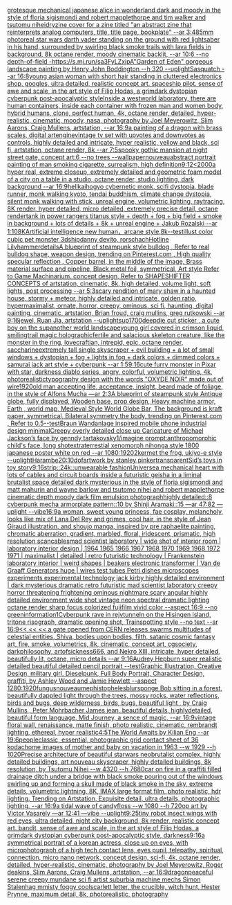 [grotesque mechanical japanese alice in wonderland dark and moody in the style of floria sigismondi and robert mapplethorpe and tim walker and tsutomu nihei](https://www.ebank.nz/aiartgenerator?category=grotesque%2520mechanical%2520japanese%2520alice%2520in%2520wonderland%2520dark%2520and%2520moody%2520in%2520the%2520style%2520of%2520floria%2520sigismondi%2520and%2520robert%2520mapplethorpe%2520and%2520tim%2520walker%2520and%2520tsutomu%2520nihei)[dry](https://www.ebank.nz/aiartgenerator?category=dry)[zine cover for a zine titled "an abstract zine that reinterprets analog computers, title, title page, bookplate" --ar 3:4](https://www.ebank.nz/aiartgenerator?category=zine%2520cover%2520for%2520a%2520zine%2520titled%2520%22an%2520abstract%2520zine%2520that%2520reinterprets%2520analog%2520computers%2C%2520title%2C%2520title%2520page%2C%2520bookplate%22%2520--ar%25203%3A4)[85mm  photoreal star wars darth vader standing on the ground with red lightsaber in his hand, surrounded by swirling black smoke trails with lava fields in background, 8k octane render, moody cinematic backlit, --ar 10:6 --no depth-of-field -](https://www.ebank.nz/aiartgenerator?category=85mm%2520%2520photoreal%2520star%2520wars%2520darth%2520vader%2520standing%2520on%2520the%2520ground%2520with%2520red%2520lightsaber%2520in%2520his%2520hand%2C%2520surrounded%2520by%2520swirling%2520black%2520smoke%2520trails%2520with%2520lava%2520fields%2520in%2520background%2C%25208k%2520octane%2520render%2C%2520moody%2520cinematic%2520backlit%2C%2520--ar%252010%3A6%2520--no%2520depth-of-field%2520-)[<https://s.mj.run/sa3FyLZxipA>](https://www.ebank.nz/aiartgenerator?category=%3Chttps%3A//s.mj.run/sa3FyLZxipA%3E)["Garden of Eden" gorgeous landscape painting by Henry John Boddington --h 320 --uplight](https://www.ebank.nz/aiartgenerator?category=%22Garden%2520of%2520Eden%22%2520gorgeous%2520landscape%2520painting%2520by%2520Henry%2520John%2520Boddington%2520--h%2520320%2520--uplight)[Sasquatch --ar 16:8](https://www.ebank.nz/aiartgenerator?category=Sasquatch%2520--ar%252016%3A8)[young asian woman with short hair standing in cluttered electronics shop, googles, ultra detailed, realistic concept art. spaceship pilot. sense of awe and scale, in the art style of Filip Hodas, a grimdark dystopian cyberpunk post-apocalyptic style](https://www.ebank.nz/aiartgenerator?category=young%2520asian%2520woman%2520with%2520short%2520hair%2520standing%2520in%2520cluttered%2520electronics%2520shop%2C%2520googles%2C%2520ultra%2520detailed%2C%2520realistic%2520concept%2520art.%2520spaceship%2520pilot.%2520sense%2520of%2520awe%2520and%2520scale%2C%2520in%2520the%2520art%2520style%2520of%2520Filip%2520Hodas%2C%2520a%2520grimdark%2520dystopian%2520cyberpunk%2520post-apocalyptic%2520style)[Inside a westworld laboratory, there are human containers, inside each container with frozen man and women body, hybrid humans, clone, perfect human, 4k, octane render, detailed, hyper-realistic, cinematic, moody, nasa, photography by Joel Meyerowitz, Slim Aarons, Craig Mullens, artstation, --ar 16:9](https://www.ebank.nz/aiartgenerator?category=Inside%2520a%2520westworld%2520laboratory%2C%2520there%2520are%2520human%2520containers%2C%2520inside%2520each%2520container%2520with%2520frozen%2520man%2520and%2520women%2520body%2C%2520hybrid%2520humans%2C%2520clone%2C%2520perfect%2520human%2C%25204k%2C%2520octane%2520render%2C%2520detailed%2C%2520hyper-realistic%2C%2520cinematic%2C%2520moody%2C%2520nasa%2C%2520photography%2520by%2520Joel%2520Meyerowitz%2C%2520Slim%2520Aarons%2C%2520Craig%2520Mullens%2C%2520artstation%2C%2520--ar%252016%3A9)[a painting of a dragon with brass scales, digital art](https://www.ebank.nz/aiartgenerator?category=a%2520painting%2520of%2520a%2520dragon%2520with%2520brass%2520scales%2C%2520digital%2520art)[engine](https://www.ebank.nz/aiartgenerator?category=engine)[vintage tv set with upvotes and downvotes as controls, highly detailed and intricate, hyper realistic, yellow and black, sci fi, artstation, octane render, 8k --ar 7:5](https://www.ebank.nz/aiartgenerator?category=vintage%2520tv%2520set%2520with%2520upvotes%2520and%2520downvotes%2520as%2520controls%2C%2520highly%2520detailed%2520and%2520intricate%2C%2520hyper%2520realistic%2C%2520yellow%2520and%2520black%2C%2520sci%2520fi%2C%2520artstation%2C%2520octane%2520render%2C%25208k%2520--ar%25207%3A5)[spooky gothic mansion at night street gate, concept art:6 --no trees --wallpaper](https://www.ebank.nz/aiartgenerator?category=spooky%2520gothic%2520mansion%2520at%2520night%2520street%2520gate%2C%2520concept%2520art%3A6%2520--no%2520trees%2520--wallpaper)[nouveau](https://www.ebank.nz/aiartgenerator?category=nouveau)[abstract portrait painting of man smoking cigarette, surrealism, high definition](https://www.ebank.nz/aiartgenerator?category=abstract%2520portrait%2520painting%2520of%2520man%2520smoking%2520cigarette%2C%2520surrealism%2C%2520high%2520definition)[9:12](https://www.ebank.nz/aiartgenerator?category=9%3A12)[<2000](https://www.ebank.nz/aiartgenerator?category=%3C2000)[](https://www.ebank.nz/aiartgenerator?category=)[a hyper real, extreme closeup, extremely detailed and geometric foam model of a city on a table in a studio, octane render, studio lighting, dark background --ar 16:9](https://www.ebank.nz/aiartgenerator?category=a%2520hyper%2520real%2C%2520extreme%2520closeup%2C%2520extremely%2520detailed%2520and%2520geometric%2520foam%2520model%2520of%2520a%2520city%2520on%2520a%2520table%2520in%2520a%2520studio%2C%2520octane%2520render%2C%2520studio%2520lighting%2C%2520dark%2520background%2520--ar%252016%3A9)[hell](https://www.ebank.nz/aiartgenerator?category=hell)[kaihogyo cybernetic monk, scifi dystopia, blade runner, monk walking kyoto, tendai buddhism, climate change dystopia, silent monk walking with stick, unreal engine, volumetric lighting, raytracing, 8K render, hyper detailed, micro detailed, extremely precise detail, octane render](https://www.ebank.nz/aiartgenerator?category=kaihogyo%2520cybernetic%2520monk%2C%2520scifi%2520dystopia%2C%2520blade%2520runner%2C%2520monk%2520walking%2520kyoto%2C%2520tendai%2520buddhism%2C%2520climate%2520change%2520dystopia%2C%2520silent%2520monk%2520walking%2520with%2520stick%2C%2520unreal%2520engine%2C%2520volumetric%2520lighting%2C%2520raytracing%2C%25208K%2520render%2C%2520hyper%2520detailed%2C%2520micro%2520detailed%2C%2520extremely%2520precise%2520detail%2C%2520octane%2520render)[tank in power rangers titanus style + depth + fog + big field + smoke in background + lots of details + 8k + unreal engine + Jakub Rozalski --ar 1:10](https://www.ebank.nz/aiartgenerator?category=tank%2520in%2520power%2520rangers%2520titanus%2520style%2520%2B%2520depth%2520%2B%2520fog%2520%2B%2520big%2520field%2520%2B%2520smoke%2520in%2520background%2520%2B%2520lots%2520of%2520details%2520%2B%25208k%2520%2B%2520unreal%2520engine%2520%2B%2520Jakub%2520Rozalski%2520--ar%25201%3A10)[8K](https://www.ebank.nz/aiartgenerator?category=8K)[Artificial intelligence new human，arcane style,8k](https://www.ebank.nz/aiartgenerator?category=Artificial%2520intelligence%2520new%2520human%EF%BC%8Carcane%2520style%2C8k)[--test](https://www.ebank.nz/aiartgenerator?category=--test)[illust color cubic pet monster 3d](https://www.ebank.nz/aiartgenerator?category=illust%2520color%2520cubic%2520pet%2520monster%25203d)[ship](https://www.ebank.nz/aiartgenerator?category=ship)[danny devito, rorschach](https://www.ebank.nz/aiartgenerator?category=danny%2520devito%2C%2520rorschach)[Hotline Lilyhammer](https://www.ebank.nz/aiartgenerator?category=Hotline%2520Lilyhammer)[details](https://www.ebank.nz/aiartgenerator?category=details)[A blueprint of steampunk style bulldog , Refer to real bulldog shape,  weapon design, trending on Pinterest.com , High quality specular reflection ,  Copper  barrel, in the middle of the image, Brass material surface and pipeline,  Black metal foil, symmetrical,  Art style Refer to Game Machinarium.  concept design, Refer to SHAPESHIFTER CONCEPTS  of artstation, cinematic,  8k, high detailed,  volume light,  soft lights,  post processing    --ar 5:3](https://www.ebank.nz/aiartgenerator?category=A%2520blueprint%2520of%2520steampunk%2520style%2520bulldog%2520%2C%2520Refer%2520to%2520real%2520bulldog%2520shape%2C%2520%2520weapon%2520design%2C%2520trending%2520on%2520Pinterest.com%2520%2C%2520High%2520quality%2520specular%2520reflection%2520%2C%2520%2520Copper%2520%2520barrel%2C%2520in%2520the%2520middle%2520of%2520the%2520image%2C%2520Brass%2520material%2520surface%2520and%2520pipeline%2C%2520%2520Black%2520metal%2520foil%2C%2520symmetrical%2C%2520%2520Art%2520style%2520Refer%2520to%2520Game%2520Machinarium.%2520%2520concept%2520design%2C%2520Refer%2520to%2520SHAPESHIFTER%2520CONCEPTS%2520%2520of%2520artstation%2C%2520cinematic%2C%2520%25208k%2C%2520high%2520detailed%2C%2520%2520volume%2520light%2C%2520%2520soft%2520lights%2C%2520%2520post%2520processing%2520%2520%2520%2520--ar%25205%3A3)[scary rendition of mary shaw in a haunted house, stormy + meteor, highly detailed and intricate, golden ratio, hypermaximalist, ornate, horror, creepy, ominous, sci fi, haunting, digital painting, cinematic, artstation, Brian froud, craig mullins, greg rutkowski --ar 9:16](https://www.ebank.nz/aiartgenerator?category=scary%2520rendition%2520of%2520mary%2520shaw%2520in%2520a%2520haunted%2520house%2C%2520stormy%2520%2B%2520meteor%2C%2520highly%2520detailed%2520and%2520intricate%2C%2520golden%2520ratio%2C%2520hypermaximalist%2C%2520ornate%2C%2520horror%2C%2520creepy%2C%2520ominous%2C%2520sci%2520fi%2C%2520haunting%2C%2520digital%2520painting%2C%2520cinematic%2C%2520artstation%2C%2520Brian%2520froud%2C%2520craig%2520mullins%2C%2520greg%2520rutkowski%2520--ar%25209%3A16)[jewel, Ruan Jia, artstation --uplight](https://www.ebank.nz/aiartgenerator?category=jewel%2C%2520Ruan%2520Jia%2C%2520artstation%2520--uplight)[sup](https://www.ebank.nz/aiartgenerator?category=sup)[1700](https://www.ebank.nz/aiartgenerator?category=1700)[deep](https://www.ebank.nz/aiartgenerator?category=deep)[die cut sticker , a cute boy on the sup](https://www.ebank.nz/aiartgenerator?category=die%2520cut%2520sticker%2520%2C%2520a%2520cute%2520boy%2520on%2520the%2520sup)[another world landscape](https://www.ebank.nz/aiartgenerator?category=another%2520world%2520landscape)[young girl covered in crimson liquid, smiling](https://www.ebank.nz/aiartgenerator?category=young%2520girl%2520covered%2520in%2520crimson%2520liquid%2C%2520smiling)[trail magic holographic](https://www.ebank.nz/aiartgenerator?category=trail%2520magic%2520holographic)[fertile and salacious skeleton creature, like the monster in the ring, lovecraftian, intrepid, epic, octane render, saccharine](https://www.ebank.nz/aiartgenerator?category=fertile%2520and%2520salacious%2520skeleton%2520creature%2C%2520like%2520the%2520monster%2520in%2520the%2520ring%2C%2520lovecraftian%2C%2520intrepid%2C%2520epic%2C%2520octane%2520render%2C%2520saccharine)[extremely tall single skyscraper + evil building + a lot of small windows + dystopian + fog + lights in fog + dark colors + dimmed colors + samurai jack art style + cyberpunk --ar 1:5](https://www.ebank.nz/aiartgenerator?category=extremely%2520tall%2520single%2520skyscraper%2520%2B%2520evil%2520building%2520%2B%2520a%2520lot%2520of%2520small%2520windows%2520%2B%2520dystopian%2520%2B%2520fog%2520%2B%2520lights%2520in%2520fog%2520%2B%2520dark%2520colors%2520%2B%2520dimmed%2520colors%2520%2B%2520samurai%2520jack%2520art%2520style%2520%2B%2520cyberpunk%2520--ar%25201%3A5)[9:16](https://www.ebank.nz/aiartgenerator?category=9%3A16)[cute furry monster in Pixar with star, darkness diablo series, angry, colorful, volumetric lighting, 4k, photorealistic](https://www.ebank.nz/aiartgenerator?category=cute%2520furry%2520monster%2520in%2520Pixar%2520with%2520star%2C%2520darkness%2520diablo%2520series%2C%2520angry%2C%2520colorful%2C%2520volumetric%2520lighting%2C%25204k%2C%2520photorealistic)[typography design with the words "OXYDE NOIR" made out of wire](https://www.ebank.nz/aiartgenerator?category=typography%2520design%2520with%2520the%2520words%2520%22OXYDE%2520NOIR%22%2520made%2520out%2520of%2520wire)[1920](https://www.ebank.nz/aiartgenerator?category=1920)[old man accepting life, acceptance, insight, beard made of foliage, in the style of Alfons Mucha —ar 2:3](https://www.ebank.nz/aiartgenerator?category=old%2520man%2520accepting%2520life%2C%2520acceptance%2C%2520insight%2C%2520beard%2520made%2520of%2520foliage%2C%2520in%2520the%2520style%2520of%2520Alfons%2520Mucha%2520%E2%80%94ar%25202%3A3)[A blueprint of steampunk style Antique globe,  fully displayed, Wooden base, prop design, Heavy machine armor,  Earth , world map, Medieval Style World Globe Bar, The background is kraft paper, symmetrical,  Bilateral symmetry the body,  trending on Pinterest.com  ,  Refer to 0.5](https://www.ebank.nz/aiartgenerator?category=A%2520blueprint%2520of%2520steampunk%2520style%2520Antique%2520globe%2C%2520%2520fully%2520displayed%2C%2520Wooden%2520base%2C%2520prop%2520design%2C%2520Heavy%2520machine%2520armor%2C%2520%2520Earth%2520%2C%2520world%2520map%2C%2520Medieval%2520Style%2520World%2520Globe%2520Bar%2C%2520The%2520background%2520is%2520kraft%2520paper%2C%2520symmetrical%2C%2520%2520Bilateral%2520symmetry%2520the%2520body%2C%2520%2520trending%2520on%2520Pinterest.com%2520%2520%2C%2520%2520Refer%2520to%25200.5)[--test](https://www.ebank.nz/aiartgenerator?category=--test)[Braun Wandanlage inspired mobile phone industrial design minimal](https://www.ebank.nz/aiartgenerator?category=Braun%2520Wandanlage%2520inspired%2520mobile%2520phone%2520industrial%2520design%2520minimal)[Creepy overly detailed close up Caricature of Michael Jackson’s face by genndy tartakovsky](https://www.ebank.nz/aiartgenerator?category=Creepy%2520overly%2520detailed%2520close%2520up%2520Caricature%2520of%2520Michael%2520Jackson%E2%80%99s%2520face%2520by%2520genndy%2520tartakovsky)[1](https://www.ebank.nz/aiartgenerator?category=1)[/imagine prompt:anthropomorphic child's face, long shot](https://www.ebank.nz/aiartgenerator?category=/imagine%2520prompt%3Aanthropomorphic%2520child%27s%2520face%2C%2520long%2520shot)[extraterrestial xenomorph nihonga style 1800 japanese poster white on red --ar 1080:1920](https://www.ebank.nz/aiartgenerator?category=extraterrestial%2520xenomorph%2520nihonga%2520style%25201800%2520japanese%2520poster%2520white%2520on%2520red%2520--ar%25201080%3A1920)[2](https://www.ebank.nz/aiartgenerator?category=2)[kermet the frog,  ukiyo-e style --uplight](https://www.ebank.nz/aiartgenerator?category=kermet%2520the%2520frog%2C%2520%2520ukiyo-e%2520style%2520--uplight)[Harambe](https://www.ebank.nz/aiartgenerator?category=Harambe)[20:10](https://www.ebank.nz/aiartgenerator?category=20%3A10)[dof](https://www.ebank.nz/aiartgenerator?category=dof)[artwork by stanley pinker](https://www.ebank.nz/aiartgenerator?category=artwork%2520by%2520stanley%2520pinker)[transparent](https://www.ebank.nz/aiartgenerator?category=transparent)[Sid’s toys in toy story](https://www.ebank.nz/aiartgenerator?category=Sid%E2%80%99s%2520toys%2520in%2520toy%2520story)[9:16](https://www.ebank.nz/aiartgenerator?category=9%3A16)[strip::2](https://www.ebank.nz/aiartgenerator?category=strip%3A%3A2)[4k::](https://www.ebank.nz/aiartgenerator?category=4k%3A%3A)[unwearable fashion](https://www.ebank.nz/aiartgenerator?category=unwearable%2520fashion)[Universe](https://www.ebank.nz/aiartgenerator?category=Universe)[a mechanical heart with lots of cables and circuit boards inside a futuristic geisha in a liminal brutalist space detailed dark mysterious in the style of floria sigismondi and matt mahurin and wayne barlow and tsutomo nihei and robert mapplethorpe cinematic depth moody dark film emulsion photograph](https://www.ebank.nz/aiartgenerator?category=a%2520mechanical%2520heart%2520with%2520lots%2520of%2520cables%2520and%2520circuit%2520boards%2520inside%2520a%2520futuristic%2520geisha%2520in%2520a%2520liminal%2520brutalist%2520space%2520detailed%2520dark%2520mysterious%2520in%2520the%2520style%2520of%2520floria%2520sigismondi%2520and%2520matt%2520mahurin%2520and%2520wayne%2520barlow%2520and%2520tsutomo%2520nihei%2520and%2520robert%2520mapplethorpe%2520cinematic%2520depth%2520moody%2520dark%2520film%2520emulsion%2520photograph)[highly detailed::8 cyberpunk mecha armorplate pattern::10 by Shinji Aramaki::15 —ar 47:82 —uplight --vibe](https://www.ebank.nz/aiartgenerator?category=highly%2520detailed%3A%3A8%2520cyberpunk%2520mecha%2520armorplate%2520pattern%3A%3A10%2520by%2520Shinji%2520Aramaki%3A%3A15%2520%E2%80%94ar%252047%3A82%2520%E2%80%94uplight%2520--vibe)[16:9](https://www.ebank.nz/aiartgenerator?category=16%3A9)[a woman, sweet young princess, fae cosplay, melancholy, looks like mix of Lana Del Rey and grimes, cool hair, in the style of Jean Giraud illustration, and shoujo manga, inspired by pre raphaelite painting, chromatic aberration, gradient, marbled, floral, iridescent, prismatic, high resolution scan](https://www.ebank.nz/aiartgenerator?category=a%2520woman%2C%2520sweet%2520young%2520princess%2C%2520fae%2520cosplay%2C%2520melancholy%2C%2520looks%2520like%2520mix%2520of%2520Lana%2520Del%2520Rey%2520and%2520grimes%2C%2520cool%2520hair%2C%2520in%2520the%2520style%2520of%2520Jean%2520Giraud%2520illustration%2C%2520and%2520shoujo%2520manga%2C%2520inspired%2520by%2520pre%2520raphaelite%2520painting%2C%2520chromatic%2520aberration%2C%2520gradient%2C%2520marbled%2C%2520floral%2C%2520iridescent%2C%2520prismatic%2C%2520high%2520resolution%2520scan)[cables](https://www.ebank.nz/aiartgenerator?category=cables)[mad scientist laboratory | wide shot of interior room | laboratory interior design | 1964 1965 1966 1967 1968 1970 1969 1968 1972 1971  | maximalist | detailed | retro futuristic technology | Frankenstein laboratory interior | weird shapes | beakers electronic transformer | Van de Graaff Generators huge | wires test tubes Petri dishes microscopes experiments experimental technology jack kirby highly detailed environment | dark mysterious dramatic retro futuristic mad scientist laboratory creepy horror threatening frightening ominous nightmare scary angular highly detailed environment wide shot vintage neon spectral dramatic lighting octane render sharp focus colorized fujifilm vivid color   --aspect 16:9  --no green](https://www.ebank.nz/aiartgenerator?category=mad%2520scientist%2520laboratory%2520%7C%2520wide%2520shot%2520of%2520interior%2520room%2520%7C%2520laboratory%2520interior%2520design%2520%7C%25201964%25201965%25201966%25201967%25201968%25201970%25201969%25201968%25201972%25201971%2520%2520%7C%2520maximalist%2520%7C%2520detailed%2520%7C%2520retro%2520futuristic%2520technology%2520%7C%2520Frankenstein%2520laboratory%2520interior%2520%7C%2520weird%2520shapes%2520%7C%2520beakers%2520electronic%2520transformer%2520%7C%2520Van%2520de%2520Graaff%2520Generators%2520huge%2520%7C%2520wires%2520test%2520tubes%2520Petri%2520dishes%2520microscopes%2520experiments%2520experimental%2520technology%2520jack%2520kirby%2520highly%2520detailed%2520environment%2520%7C%2520dark%2520mysterious%2520dramatic%2520retro%2520futuristic%2520mad%2520scientist%2520laboratory%2520creepy%2520horror%2520threatening%2520frightening%2520ominous%2520nightmare%2520scary%2520angular%2520highly%2520detailed%2520environment%2520wide%2520shot%2520vintage%2520neon%2520spectral%2520dramatic%2520lighting%2520octane%2520render%2520sharp%2520focus%2520colorized%2520fujifilm%2520vivid%2520color%2520%2520%2520--aspect%252016%3A9%2520%2520--no%2520green)[information](https://www.ebank.nz/aiartgenerator?category=information)[1](https://www.ebank.nz/aiartgenerator?category=1)[Cyberpunk rave in rejvtunneln on the Hisingen island, tritone risograph, dramatic opening shot, Trainspotting style --no text --ar 16:9](https://www.ebank.nz/aiartgenerator?category=Cyberpunk%2520rave%2520in%2520rejvtunneln%2520on%2520the%2520Hisingen%2520island%2C%2520tritone%2520risograph%2C%2520dramatic%2520opening%2520shot%2C%2520Trainspotting%2520style%2520--no%2520text%2520--ar%252016%3A9)[<< << << a  gate opened from CERN releases swarms multitudes of celestial entities, Shiva, bodies upon bodies, filth, satanic cosmic fantasy art, fire, smoke, volumetrics, 8k, cinematic, concept art, cgsociety, darkphilosophy, artofsickness666, and Nekro XIII, intricate, hyper detailed, beautifully lit, octane, micro details --ar 9:16](https://www.ebank.nz/aiartgenerator?category=%3C%3C%2520%3C%3C%2520%3C%3C%2520a%2520%2520gate%2520opened%2520from%2520CERN%2520releases%2520swarms%2520multitudes%2520of%2520celestial%2520entities%2C%2520Shiva%2C%2520bodies%2520upon%2520bodies%2C%2520filth%2C%2520satanic%2520cosmic%2520fantasy%2520art%2C%2520fire%2C%2520smoke%2C%2520volumetrics%2C%25208k%2C%2520cinematic%2C%2520concept%2520art%2C%2520cgsociety%2C%2520darkphilosophy%2C%2520artofsickness666%2C%2520and%2520Nekro%2520XIII%2C%2520intricate%2C%2520hyper%2520detailed%2C%2520beautifully%2520lit%2C%2520octane%2C%2520micro%2520details%2520--ar%25209%3A16)[Audrey Hepburn super realistic detailed beautiful detailed pencil portrait --test](https://www.ebank.nz/aiartgenerator?category=Audrey%2520Hepburn%2520super%2520realistic%2520detailed%2520beautiful%2520detailed%2520pencil%2520portrait%2520--test)[Graphic Illustration, Creative Design, military girl, Dieselpunk, Full Body Portrait, Character Design, graffiti, by Ashley Wood and Jamie Hewlett --aspect 1280:1920](https://www.ebank.nz/aiartgenerator?category=Graphic%2520Illustration%2C%2520Creative%2520Design%2C%2520military%2520girl%2C%2520Dieselpunk%2C%2520Full%2520Body%2520Portrait%2C%2520Character%2520Design%2C%2520graffiti%2C%2520by%2520Ashley%2520Wood%2520and%2520Jamie%2520Hewlett%2520--aspect%25201280%3A1920)[fungus](https://www.ebank.nz/aiartgenerator?category=fungus)[nouveau](https://www.ebank.nz/aiartgenerator?category=nouveau)[mephistopheles](https://www.ebank.nz/aiartgenerator?category=mephistopheles)[blur](https://www.ebank.nz/aiartgenerator?category=blur)[sponge Bob sitting in a forest,  beautifully dappled light through the trees, mossy rocks, water reflections, birds and bugs, deep wilderness, birds, bugs, beautiful light , by  Craig Mullins , Peter Mohrbacher James jean, beautiful details, highlydetailed, beautiful form language, Mid Journey, a sence of magic, --ar 16:9](https://www.ebank.nz/aiartgenerator?category=sponge%2520Bob%2520sitting%2520in%2520a%2520forest%2C%2520%2520beautifully%2520dappled%2520light%2520through%2520the%2520trees%2C%2520mossy%2520rocks%2C%2520water%2520reflections%2C%2520birds%2520and%2520bugs%2C%2520deep%2520wilderness%2C%2520birds%2C%2520bugs%2C%2520beautiful%2520light%2520%2C%2520by%2520%2520Craig%2520Mullins%2520%2C%2520Peter%2520Mohrbacher%2520James%2520jean%2C%2520beautiful%2520details%2C%2520highlydetailed%2C%2520beautiful%2520form%2520language%2C%2520Mid%2520Journey%2C%2520a%2520sence%2520of%2520magic%2C%2520--ar%252016%3A9)[vintage floral wall, renaissance, matte finish, photo realistic, cinematic, rembrandt lighting, ethereal, hyper realistic](https://www.ebank.nz/aiartgenerator?category=vintage%2520floral%2520wall%2C%2520renaissance%2C%2520matte%2520finish%2C%2520photo%2520realistic%2C%2520cinematic%2C%2520rembrandt%2520lighting%2C%2520ethereal%2C%2520hyper%2520realistic)[4:5](https://www.ebank.nz/aiartgenerator?category=4%3A5)[The World Awaits by Kilian Eng --ar 19:6](https://www.ebank.nz/aiartgenerator?category=The%2520World%2520Awaits%2520by%2520Kilian%2520Eng%2520--ar%252019%3A6)[people](https://www.ebank.nz/aiartgenerator?category=people)[classic, essential, photographic grid contact sheet of 36 kodachome images of mother and baby on vacation in 1963 --w 1929 --h 1020](https://www.ebank.nz/aiartgenerator?category=classic%2C%2520essential%2C%2520photographic%2520grid%2520contact%2520sheet%2520of%252036%2520kodachome%2520images%2520of%2520mother%2520and%2520baby%2520on%2520vacation%2520in%25201963%2520--w%25201929%2520--h%25201020)[Precise architecture of beautiful starwars neobrutalist complex, highly detailed buildings, art nouveau skyscraper, highly detailed buildings, 8k resolution, by Tsutomu Nihei --w 4320 --h 7680](https://www.ebank.nz/aiartgenerator?category=Precise%2520architecture%2520of%2520beautiful%2520starwars%2520neobrutalist%2520complex%2C%2520highly%2520detailed%2520buildings%2C%2520art%2520nouveau%2520skyscraper%2C%2520highly%2520detailed%2520buildings%2C%25208k%2520resolution%2C%2520by%2520Tsutomu%2520Nihei%2520--w%25204320%2520--h%25207680)[car on fire in a graffiti filled drainage ditch under a bridge with black smoke pouring out of the windows swirling up and forming a skull made of black smoke in the sky, extreme details, volumetric lightning, 8K, IMAX large format film, photo realistic, hdr lighting, Trending on Artstation, Exquisite detail, ultra details, photographic lighting, --ar 16:9](https://www.ebank.nz/aiartgenerator?category=car%2520on%2520fire%2520in%2520a%2520graffiti%2520filled%2520drainage%2520ditch%2520under%2520a%2520bridge%2520with%2520black%2520smoke%2520pouring%2520out%2520of%2520the%2520windows%2520swirling%2520up%2520and%2520forming%2520a%2520skull%2520made%2520of%2520black%2520smoke%2520in%2520the%2520sky%2C%2520extreme%2520details%2C%2520volumetric%2520lightning%2C%25208K%2C%2520IMAX%2520large%2520format%2520film%2C%2520photo%2520realistic%2C%2520hdr%2520lighting%2C%2520Trending%2520on%2520Artstation%2C%2520Exquisite%2520detail%2C%2520ultra%2520details%2C%2520photographic%2520lighting%2C%2520--ar%252016%3A9)[a tidal wave of candyfloss --w 1080 --h 720](https://www.ebank.nz/aiartgenerator?category=a%2520tidal%2520wave%2520of%2520candyfloss%2520--w%25201080%2520--h%2520720)[op art by Victor Vasarely —ar 12:41 —vibe --uplight](https://www.ebank.nz/aiartgenerator?category=op%2520art%2520by%2520Victor%2520Vasarely%2520%E2%80%94ar%252012%3A41%2520%E2%80%94vibe%2520--uplight)[9:25](https://www.ebank.nz/aiartgenerator?category=9%3A25)[tiny robot insect wings with red eyes, ultra detailed, night city background, 8k render, realistic concept art. bandit, sense of awe and scale, in the art style of Filip Hodas, a grimdark dystopian cyberpunk post-apocalyptic style, darkness](https://www.ebank.nz/aiartgenerator?category=tiny%2520robot%2520insect%2520wings%2520with%2520red%2520eyes%2C%2520ultra%2520detailed%2C%2520night%2520city%2520background%2C%25208k%2520render%2C%2520realistic%2520concept%2520art.%2520bandit%2C%2520sense%2520of%2520awe%2520and%2520scale%2C%2520in%2520the%2520art%2520style%2520of%2520Filip%2520Hodas%2C%2520a%2520grimdark%2520dystopian%2520cyberpunk%2520post-apocalyptic%2520style%2C%2520darkness)[9:16](https://www.ebank.nz/aiartgenerator?category=9%3A16)[a symmetrical portrait of a korean actress, close up on eyes, with microphotograph of a high tech contact lens, eyes pupil, telepathy, spiritual, connection, micro nano network, concept design, sci-fi, 4k, octane render, detailed, hyper-realistic, cinematic, photography by Joel Meyerowitz, Roger deakins, Slim Aarons, Craig Mullens, artstation, --ar 16:9](https://www.ebank.nz/aiartgenerator?category=a%2520symmetrical%2520portrait%2520of%2520a%2520korean%2520actress%2C%2520close%2520up%2520on%2520eyes%2C%2520with%2520microphotograph%2520of%2520a%2520high%2520tech%2520contact%2520lens%2C%2520eyes%2520pupil%2C%2520telepathy%2C%2520spiritual%2C%2520connection%2C%2520micro%2520nano%2520network%2C%2520concept%2520design%2C%2520sci-fi%2C%25204k%2C%2520octane%2520render%2C%2520detailed%2C%2520hyper-realistic%2C%2520cinematic%2C%2520photography%2520by%2520Joel%2520Meyerowitz%2C%2520Roger%2520deakins%2C%2520Slim%2520Aarons%2C%2520Craig%2520Mullens%2C%2520artstation%2C%2520--ar%252016%3A9)[dragon](https://www.ebank.nz/aiartgenerator?category=dragon)[peaceful serene creepy mundane sci fi artist suburbia machine mechs Simon Stalenhag mmisty foggy cool](https://www.ebank.nz/aiartgenerator?category=peaceful%2520serene%2520creepy%2520mundane%2520sci%2520fi%2520artist%2520suburbia%2520machine%2520mechs%2520Simon%2520Stalenhag%2520mmisty%2520foggy%2520cool)[scarlett letter, the crucible, witch hunt, Hester Prynne, maximum detail, 8k, photorealistic, photography](https://www.ebank.nz/aiartgenerator?category=scarlett%2520letter%2C%2520the%2520crucible%2C%2520witch%2520hunt%2C%2520Hester%2520Prynne%2C%2520maximum%2520detail%2C%25208k%2C%2520photorealistic%2C%2520photography)